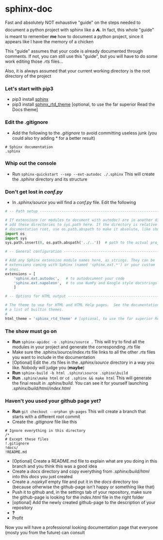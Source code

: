 
# sphinx-doc
Fast and absolutely NOT exhaustive "guide" on the steps needed to document a python project with sphinx like a :tent:. In fact, this whole "guide" is meant to remember **me** how to document a python project, since it appears like I have the memory of a chicken

This "guide" assumes that your code is already documented through comments. If not, you can still use this "guide", but you will have to do some work editing those _.rts_ files...

Also, it is always assumed that your current working directory is the root directory of the project

### Let's start with pip3
- pip3 install [sphinx](https://www.sphinx-doc.org/en/master/index.html)
- pip3 install [sphinx_rtd_theme](https://sphinx-rtd-theme.readthedocs.io/en/stable/) \[optional, to use the far superior Read the Docs theme\]

### Edit the .gitignore
- Add the following to the _.gitignore_ to avoid committing useless junk (you could also try adding * for a better result)
``` .gitignore
# Sphinx documentation
.sphinx
```

### Whip out the console
- Run `sphinx-quickstart --sep --ext-autodoc ./.sphinx` This will create the _.sphinx_ directory and its structure

### Don't get lost in _conf.py_
- In _.sphinx/source_ you will find a _conf.py_ file. Edit the following
``` python
# -- Path setup --------------------------------------------------------------

# If extensions (or modules to document with autodoc) are in another directory,
# add these directories to sys.path here. If the directory is relative to the
# documentation root, use os.path.abspath to make it absolute, like shown here.
import os
import sys
sys.path.insert(0, os.path.abspath('../..'))  # path to the actual project root folder
```
``` python
# -- General configuration ---------------------------------------------------

# Add any Sphinx extension module names here, as strings. They can be
# extensions coming with Sphinx (named 'sphinx.ext.*') or your custom
# ones.
extensions = [
    'sphinx.ext.autodoc',   # to autodocument your code
    'sphinx.ext.napoleon',  # to use NumPy and Google style docstrings
    ]
```
``` python
# -- Options for HTML output -------------------------------------------------

# The theme to use for HTML and HTML Help pages.  See the documentation for
# a list of builtin themes.
#
html_theme = 'sphinx_rtd_theme' # [optional, to use the far superior Read the Docs theme]
```

### The show must go on
- **Run** `sphinx-apidoc -o .sphinx/source .` This will try to find all the modules in your project and generate the corresponding _.rts_ file
- Make sure the _.sphinx/source/index.rts_ file links to all the other _.rts_ files you want to include in the documentation
- \[Optional\] Edit the _.rts_ files in the _.sphinx/source_ directory in a way you like. Nobody will judge you (**maybe**)
- **Run** `sphinx-build -b html .sphinx\source .sphinx\build`
- **Run** `.sphinx\make html` or `cd .sphinx && make html` This will generate the final result in _.sphinx/build_. You can see it for yourself launching _.sphinx/build/html/index.html_


### Haven't you used your github page yet?
- **Run** `git checkout --orphan gh-pages` This will create a branch that starts with a different root commit
- Create the _.gitignore_ file like this
``` .gitignore
# Ignore everything in this directory
/*
# Except these files
!.gitignore
!docs/
!README.md
```
- \[Optional\] Create a README.md file to explain what are you doing in this branch and you think this was a good idea
- Create a _docs_ directory and copy everything from _.sphinx/build/html_ into this _docs_ you just created
- Create a _.nojekyll_ empty file and put it in the _docs_ directory too (because otherwise the github-page isn't happy or something like that)
- Push it to github and, in the settings tab of your repository, make sure the github-page is looking for the _index.html_ file in the right folder
- \[optional\] Add the newly created github-page to the description of your repository
- **?**
- Profit

Now you will have a professional looking documentation page that everyone (mosty you from the future) can consult
